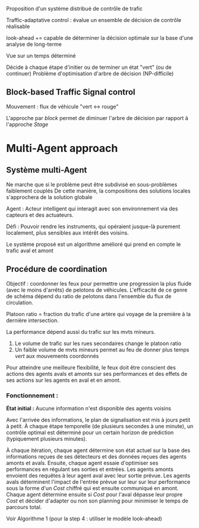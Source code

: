 Proposition d'un système distribué de contrôle de trafic

Traffic-adaptative control : évalue un ensemble de décision de contrôle réalisable

look-ahead += capable de déterminer la décision optimale sur la base d'une analyse de long-terme

Vue sur un temps déterminé

Décide à chaque étape d'initier ou de terminer un état "vert" (ou de continuer)
Problème d'optimisation d'arbre de décision (NP-difficile)

## Block-based Traffic Signal control

Mouvement : flux de véhicule "vert <-> rouge"

L'approche par *block* permet de diminuer l'arbre de décision par rapport à l'approche *Stage*

# Multi-Agent approach
## Système multi-Agent
Ne marche que si le problème peut être subdivisé en sous-problèmes faiblement couplés
De cette manière, la compositions des solutions locales s'approchera de la solution globale

Agent : Acteur intelligent qui interagit avec son environnement via des capteurs et des actuateurs.

Défi : Pouvoir rendre les instruments, qui opéraient jusque-là purement localement, plus sensibles aux intérêt des voisins.

Le système proposé est un algorithme amélioré qui prend en compte le trafic aval et amont

## Procédure de coordination

Objectif : coordonner les feux pour permettre une progression la plus fluide (avec le moins d'arrêts) de pelotons de véhicules.
L'efficacité de ce genre de schéma dépend du ratio de pelotons dans l'ensemble du flux de circulation.

Platoon ratio = fraction du trafic d'une artère qui voyage de la première à la dernière intersection.

La performance dépend aussi du trafic sur les mvts mineurs.
1. Le volume de trafic sur les rues secondaires change le platoon ratio
2. Un faible volume de mvts mineurs permet au feu de donner plus temps *vert* aux mouvements coordonnés

Pour atteindre une meilleure flexibilité, le feux doit être conscient des actions des agents avals et amonts sur ses performances et des effets de ses actions sur les agents en aval et en amont.

### Fonctionnement :

**État initial :** Aucune information n'est disponible des agents voisins

Avec l'arrivée des informations, le plan de signalisation est mis à jours petit à petit.
À chaque étape temporelle (de plusieurs secondes à une minute), un contrôle optimal est déterminé pour un certain horizon de prédiction (typiquement plusieurs minutes).

À chaque itération, chaque agent détermine son état actuel sur la base des informations reçues de ses détecteurs et des données reçues des agents amonts et avals. Ensuite, chaque agent essaie d'optimiser ses performances en régulant ses sorties et entrées.
Les agents amonts envoient des requêtes à leur agent aval avec leur sortie prévue.
Les agents avals déterminent l'impact de l'entrée prévue sur leur sur leur performance sous la forme d'un *Cost* chiffré qui est ensuite communiqué en amont.
Chaque agent détermine ensuite si *Cost* pour l'aval dépasse leur propre *Cost* et décider d'adapter ou non son planning pour minimiser le temps de parcours total.

Voir Algorithme 1 (pour la step 4 : utiliser le modèle look-ahead)
